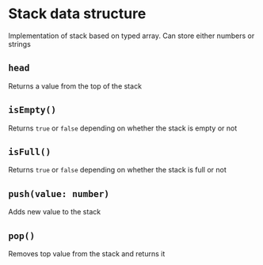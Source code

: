 # Stack data structure
Implementation of stack based on typed array. Can store either numbers or strings

## `head`
Returns a value from the top of the stack

## `isEmpty()`
Returns `true` or `false` depending on whether the stack is empty or not

## `isFull()`
Returns `true` or `false` depending on whether the stack is full or not

## `push(value: number)`
Adds new value to the stack

## `pop()`
Removes top value from the stack and returns it
